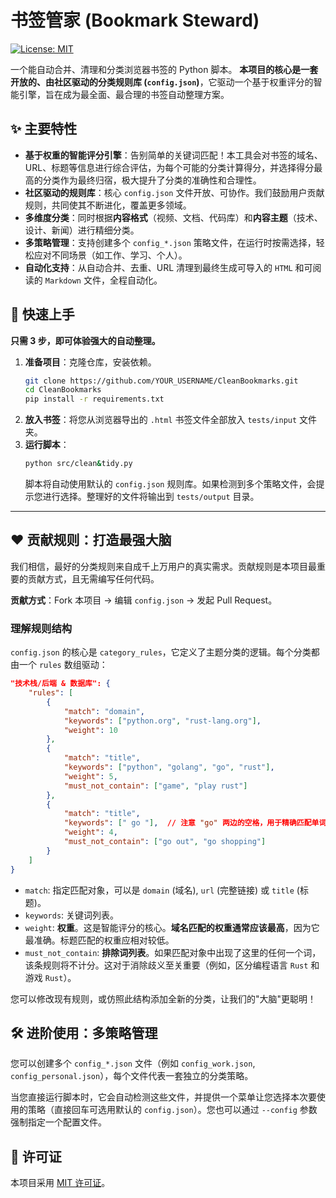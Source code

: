 # 书签管家 (Bookmark Steward)

[![License: MIT](https://img.shields.io/badge/License-MIT-yellow.svg)](https://opensource.org/licenses/MIT)

一个能自动合并、清理和分类浏览器书签的 Python 脚本。
**本项目的核心是一套开放的、由社区驱动的分类规则库 (`config.json`)**，它驱动一个基于权重评分的智能引擎，旨在成为最全面、最合理的书签自动整理方案。

## ✨ 主要特性

- **基于权重的智能评分引擎**：告别简单的关键词匹配！本工具会对书签的域名、URL、标题等信息进行综合评估，为每个可能的分类计算得分，并选择得分最高的分类作为最终归宿，极大提升了分类的准确性和合理性。
- **社区驱动的规则库**：核心 `config.json` 文件开放、可协作。我们鼓励用户贡献规则，共同使其不断进化，覆盖更多领域。
- **多维度分类**：同时根据**内容格式**（视频、文档、代码库）和**内容主题**（技术、设计、新闻）进行精细分类。
- **多策略管理**：支持创建多个 `config_*.json` 策略文件，在运行时按需选择，轻松应对不同场景（如工作、学习、个人）。
- **自动化支持**：从自动合并、去重、URL 清理到最终生成可导入的 `HTML` 和可阅读的 `Markdown` 文件，全程自动化。

## 🚀 快速上手

**只需 3 步，即可体验强大的自动整理。**

1.  **准备项目**：克隆仓库，安装依赖。
    ```bash
    git clone https://github.com/YOUR_USERNAME/CleanBookmarks.git
    cd CleanBookmarks
    pip install -r requirements.txt
    ```
2.  **放入书签**：将您从浏览器导出的 `.html` 书签文件全部放入 `tests/input` 文件夹。
3.  **运行脚本**：
    ```bash
    python src/clean&tidy.py
    ```
    脚本将自动使用默认的 `config.json` 规则库。如果检测到多个策略文件，会提示您进行选择。整理好的文件将输出到 `tests/output` 目录。

---

## ❤️ 贡献规则：打造最强大脑

我们相信，最好的分类规则来自成千上万用户的真实需求。贡献规则是本项目最重要的贡献方式，且无需编写任何代码。

**贡献方式**：Fork 本项目 -> 编辑 `config.json` -> 发起 Pull Request。

### 理解规则结构

`config.json` 的核心是 `category_rules`，它定义了主题分类的逻辑。每个分类都由一个 `rules` 数组驱动：

```json
"技术栈/后端 & 数据库": {
    "rules": [
        { 
            "match": "domain", 
            "keywords": ["python.org", "rust-lang.org"], 
            "weight": 10 
        },
        { 
            "match": "title", 
            "keywords": ["python", "golang", "go", "rust"], 
            "weight": 5, 
            "must_not_contain": ["game", "play rust"] 
        },
        { 
            "match": "title", 
            "keywords": [" go "],  // 注意 "go" 两边的空格，用于精确匹配单词
            "weight": 4, 
            "must_not_contain": ["go out", "go shopping"] 
        }
    ]
}
```

- `match`: 指定匹配对象，可以是 `domain` (域名), `url` (完整链接) 或 `title` (标题)。
- `keywords`: 关键词列表。
- `weight`: **权重**。这是智能评分的核心。**域名匹配的权重通常应该最高**，因为它最准确。标题匹配的权重应相对较低。
- `must_not_contain`: **排除词列表**。如果匹配对象中出现了这里的任何一个词，该条规则将不计分。这对于消除歧义至关重要（例如，区分编程语言 `Rust` 和游戏 `Rust`）。

您可以修改现有规则，或仿照此结构添加全新的分类，让我们的"大脑"更聪明！

## 🛠️ 进阶使用：多策略管理

您可以创建多个 `config_*.json` 文件（例如 `config_work.json`, `config_personal.json`），每个文件代表一套独立的分类策略。

当您直接运行脚本时，它会自动检测这些文件，并提供一个菜单让您选择本次要使用的策略（直接回车可选用默认的 `config.json`）。您也可以通过 `--config` 参数强制指定一个配置文件。

## 📜 许可证

本项目采用 [MIT 许可证](LICENSE)。 